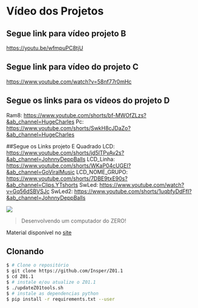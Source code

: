 # Vídeo dos Projetos
## Segue link para vídeo projeto B
https://youtu.be/wfmpuPC8tjU
## Segue link para vídeo do projeto C
https://www.youtube.com/watch?v=58nf77r0mHc
## Segue os links para os vídeos do projeto D
Ram8:   https://www.youtube.com/shorts/bf-MWOfZLzs?&ab_channel=HugeCharles
Pc: https://www.youtube.com/shorts/SwkH8cJDaZo?&ab_channel=HugeCharles

##Segue os Links projeto E
Quadrado LCD: https://www.youtube.com/shorts/jd5lTPvAv2s?&ab_channel=JohnnyDeppBalls
LCD_Linha: https://www.youtube.com/shorts/WKaP04cUGEI?&ab_channel=GoViralMusic
LCD_NOME_GRUPO: https://www.youtube.com/shorts/7DBE9txE90s?&ab_channel=Clips.YTshorts
SwLed: https://www.youtube.com/watch?v=Gq56dSBVSJc
SwLed2: https://www.youtube.com/shorts/1uqbfyDdFfI?&ab_channel=JohnnyDeppBalls

[![](icon-elementos.png)](https://insper.github.io/Z01.1/)

> Desenvolvendo um computador do ZERO!

Material disponível no [site](https://insper.github.io/Z01.1/)

## Clonando

``` bash
$ # Clone o repositório
$ git clone https://github.com/Insper/Z01.1
$ cd Z01.1
$ # instale e/ou atualize o Z01.1
$ ./updateZ01tools.sh
$ # instale as dependencias python
$ pip install -r requirements.txt --user
```

